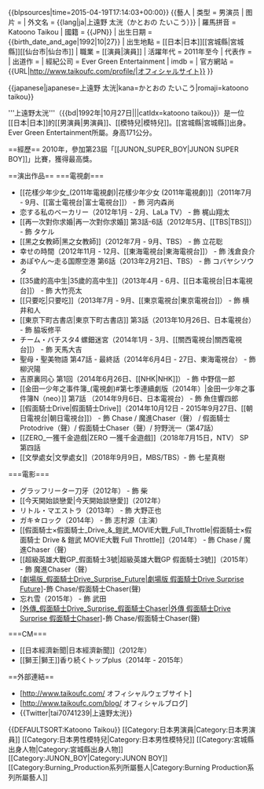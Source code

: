 {{blpsources|time=2015-04-19T17:14:03+00:00}}
{{藝人
| 类型 = 男演员
| 图片 =
| 外文名 = {{lang|ja|上遠野 太洸（かとおの たいこう）}}
| 羅馬拼音 = Katoono Taikou
| 國籍 = {{JPN}}
| 出生日期 = {{birth_date_and_age|1992|10|27}}
| 出生地點 = [[日本|日本]][[宮城縣|宮城縣]][[仙台市|仙台市]]
| 職業 = [[演員|演員]]
| 活躍年代 = 2011年至今
| 代表作 = 
| 出道作 = 
| 經紀公司 = Ever Green Entertainment
| imdb = 
| 官方網站 = {{URL|http://www.taikoufc.com/profile/|オフィシャルサイト}}
}}

{{japanese|japanese=上遠野 太洸|kana=かとおの たいこう|romaji=katoono taikou}}

'''上遠野太洸'''（{{bd|1992年|10月27日|||catIdx=katoono taikou}}）是一位[[日本|日本]]的[[男演員|男演員]]、[[模特兒|模特兒]]。[[宮城縣|宮城縣]]出身。Ever Green Entertainment所屬。身高171公分。

==經歷==
2010年，參加第23屆「[[JUNON_SUPER_BOY|JUNON SUPER BOY]]」比賽，獲得最高獎。

==演出作品==
===電視劇===
* [[花樣少年少女_(2011年電視劇)|花樣少年少女 (2011年電視劇)]]（2011年7月 - 9月、[[富士電視台|富士電視台]]） - 飾 河内森尚
* 恋する私のベーカリー（2012年1月 - 2月、LaLa TV） - 飾 梶山翔太
* [[再一次對你求婚|再一次對你求婚]] 第3話-6話（2012年5月、[[TBS|TBS]]） - 飾 タケル
* [[黑之女教師|黑之女教師]]（2012年7月 - 9月、TBS） - 飾 立花聡
* 幸せの時間（2012年11月 - 12月、[[東海電視台|東海電視台]]） - 飾 浅倉良介
* あぽやん〜走る国際空港 第6話（2013年2月21日、TBS） - 飾 コバヤシソウタ
* [[35歲的高中生|35歲的高中生]]（2013年4月 - 6月、[[日本電視台|日本電視台]]） - 飾 大竹亮太
* [[只要吃|只要吃]]（2013年7月 - 9月、[[東京電視台|東京電視台]]） - 飾 横井和人
* [[東京下町古書店|東京下町古書店]] 第3話（2013年10月26日、日本電視台） - 飾 脇坂修平
* チーム・バチスタ4 螺鈿迷宮（2014年1月 - 3月、[[關西電視台|關西電視台]]） - 飾 天馬大吉
* 聖母・聖美物語 第47話 - 最終話（2014年6月4日 - 27日、東海電視台） - 飾 柳沢陽
* 吉原裏同心 第1回（2014年6月26日、[[NHK|NHK]]） - 飾 中野信一郎
* [[金田一少年之事件簿_(電視劇)#第七季連續劇版（2014年）|金田一少年之事件簿N（neo）]] 第7話 （2014年9月6日、日本電視台） - 飾 魚住響四郎
* [[假面騎士Drive|假面騎士Drive]]（2014年10月12日 - 2015年9月27日、[[朝日電視台|朝日電視台]]） - 飾 Chase / 魔進Chaser（聲） / 假面騎士Protodrive（聲）/ 假面騎士Chaser（聲）/ 狩野洸一（第47話）
* [[ZERO_一獲千金遊戲|ZERO 一獲千金遊戲]]（2018年7月15日，NTV） SP 第四話
* [[文學處女|文學處女]]（2018年9月9日，MBS/TBS）- 飾 七星真樹

===電影===
* グラッフリーター刀牙（2012年） - 飾 柴
* [[今天開始談戀愛|今天開始談戀愛]]（2012年）
* リトル・マエストラ（2013年） - 飾 大野正也
* ガキ☆ロック（2014年） - 飾 志村源（主演）
* [[假面騎士×假面騎士_Drive_&_鎧武_MOVIE大戰_Full_Throttle|假面騎士×假面騎士 Drive & 鎧武 MOVIE大戰 Full Throttle]]（2014年） - 飾 Chase / 魔進Chaser（聲）
* [[超級英雄大戰GP_假面騎士3號|超級英雄大戰GP 假面騎士3號]]（2015年） - 飾 魔進Chaser（聲）
* [[劇場版_假面騎士Drive_Surprise_Future|劇場版 假面騎士Drive Surprise Future]](2015年)-飾 Chase/假面騎士Chaser(聲)
* 忘れ雪（2015年） - 飾 武田
* [[外傳_假面騎士Drive_Surprise_假面騎士Chaser|外傳 假面騎士Drive Surprise 假面騎士Chaser]](2016年)-飾 Chase/假面騎士Chaser(聲)

===CM===
* [[日本經濟新聞|日本經濟新聞]]（2012年）
* [[獅王|獅王]]香り続くトップplus（2014年 - 2015年）

==外部連結==
* [http://www.taikoufc.com/ オフィシャルウェブサイト]
* [http://www.taikoufc.com/blog/ オフィシャルブログ]
* {{Twitter|tai70741239|上遠野太洸}}

{{DEFAULTSORT:Katoono Taikou}}
[[Category:日本男演員|Category:日本男演員]]
[[Category:日本男性模特兒|Category:日本男性模特兒]]
[[Category:宮城縣出身人物|Category:宮城縣出身人物]]
[[Category:JUNON_BOY|Category:JUNON BOY]]
[[Category:Burning_Production系列所屬藝人|Category:Burning Production系列所屬藝人]]